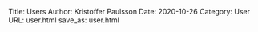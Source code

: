 Title: Users
Author: Kristoffer Paulsson
Date: 2020-10-26
Category: User
URL: user.html
save_as: user.html